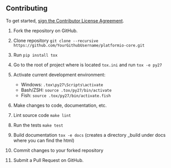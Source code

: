 Contributing
------------

To get started, <a href="https://www.clahub.com/agreements/platformio/platformio-core">sign the Contributor License Agreement</a>.

1. Fork the repository on GitHub.
2. Clone repository `git clone --recursive https://github.com/YourGithubUsername/platformio-core.git`
3. Run `pip install tox`
4. Go to the root of project where is located `tox.ini` and run `tox -e py27`
5. Activate current development environment:

   * Windows: `.tox\py27\Scripts\activate`
   * Bash/ZSH: `source .tox/py27/bin/activate`
   * Fish: `source .tox/py27/bin/activate.fish`

6. Make changes to code, documentation, etc.
7. Lint source code `make lint`
8. Run the tests `make test`
9. Build documentation `tox -e docs` (creates a directory _build under docs where you can find the html)
10. Commit changes to your forked repository
11. Submit a Pull Request on GitHub.
